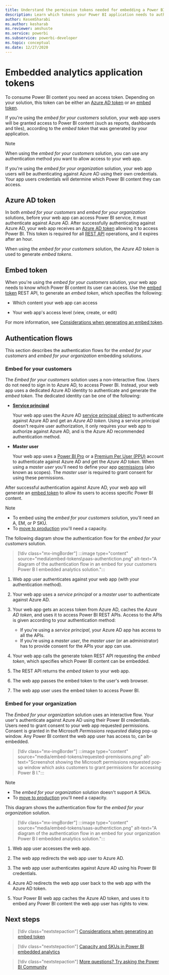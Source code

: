 ```yaml
---
title: Understand the permission tokens needed for embedding a Power BI application
description: Learn which tokens your Power BI application needs to authenticate against Azure and Power BI service.
author: KesemSharabi
ms.author: kesharab
ms.reviewer: amshuste
ms.service: powerbi
ms.subservice: powerbi-developer
ms.topic: conceptual
ms.date: 12/27/2020
---
```


# Embedded analytics application tokens

To consume Power BI content you need an access token. Depending on your solution, this token can be either an [Azure AD token](#azure-ad-token) or an [embed token](#embed-token).

If you're using the *embed for your customers* solution, your web app users will be granted access to Power BI content (such as reports, dashboards and tiles), according to the *embed token* that was generated by your application.

>[!NOTE]
>When using the *embed for your customers* solution, you can use any authentication method you want to allow access to your web app.

If you're using the *embed for your organization* solution, your web app users will be authenticating against Azure AD using their own credentials. Your app users credentials will determine which Power BI content they can access.

## Azure AD token

In both *embed for your customers* and *embed for your organization* solutions, before your web app can access Power BI service, it must authenticate against Azure AD. After successfully authenticating against Azure AD, your web app receives an [Azure AD token](#azure-ad-token) allowing it to access Power BI. This token is required for all [REST API](/rest/api/power-bi/) operations, and it expires after an hour.

When using the *embed for your customers* solution, the *Azure AD token* is used to generate *embed tokens*.

## Embed token

When you're using the *embed for your customers* solution, your web app needs to know which Power BI content its user can access. Use the [embed token](/rest/api/power-bi/embedtoken) REST API, to generate an *embed token*, which specifies the following:

* Which content your web app can access

* Your web app's access level (view, create, or edit)

For more information, see [Considerations when generating an embed token](generate-embed-token.md).

## Authentication flows

This section describes the authentication flows for the *embed for your customers* and *embed for your organization* embedding solutions.

### Embed for your customers
        
The *Embed for your customers* solution uses a non-interactive flow. Users do not need to sign in to Azure AD, to access Power BI. Instead, your web app uses a dedicated Azure AD identity to authenticate and generate the *embed token*. The dedicated identity can be one of the following:

* **[Service principal](embed-service-principal.md)**

    Your web app uses the Azure AD [service principal object](/azure/active-directory/develop/app-objects-and-service-principals#service-principal-object) to authenticate against Azure AD and get an *Azure AD token*. Using a service principal doesn't require user authorization, it only requires your web  app to authorize against Azure AD, and is  the Azure AD recommended authentication method.

* **Master user**

    Your web app uses a [Power BI Pro](/power-bi/admin/service-admin-purchasing-power-bi-pro) or a [Premium Per User (PPU)](/power-bi/admin/service-premium-per-user-faq) account to authenticate against Azure AD and get the *Azure AD token*. When using a *master user* you'll need to define your app [permissions](/azure/active-directory/develop/v2-permissions-and-consent) (also known as scopes). The *master user* is required to grant consent for using these permissions.

After successful authentication against Azure AD, your web app will generate an [embed token](/rest/api/power-bi/embedtoken) to allow its users to access specific Power BI content.

>[!NOTE]
>* To embed using the *embed for your customers* solution, you'll need an A, EM, or P SKU.
>* To [move to production](move-to-production.md) you'll need a capacity.

The following diagram show the authentication flow for the *embed for your customers* solution.

>[!div class="mx-imgBorder"]
>:::image type="content" source="media\embed-tokens\paas-authentiction.png" alt-text="A diagram of the authentication flow in an embed for your customers Power B I embedded analytics solution.":::

1. Web app user authenticates against your web app (with your authentication method).

2. Your web app uses a *service principal* or a *master user* to authenticate against Azure AD.

3. Your web app gets an access token from Azure AD, caches the *Azure AD token*, and uses it to access Power BI REST APIs. Access to the APIs is given according to your authentication method:
    * If you're using a *service principal*, your Azure AD app has access to all the APIs.
    * If you're using a *master user*, the *master user* (or an administrator) has to provide consent for the APIs your app can use.

4. Your web app calls the generate token REST API requesting the *embed token*, which specifies which Power BI content can be embedded.

5. The REST API returns the *embed token* to your web app.

6. The web app passes the embed token to the user's web browser.

7. The web app user uses the embed token to access Power BI.

### Embed for your organization

The *Embed for your organization* solution uses an interactive flow. Your user's authenticate against Azure AD using their Power BI credentials. Users need to grant consent to your web app requested permissions. Consent is granted in the Microsoft *Permissions requested* dialog pop-up window. Any Power BI content the web app user has access to, can be embedded.

>[!div class="mx-imgBorder"]
>:::image type="content" source="media/embed-tokens/requested-premissions.png" alt-text="Screenshot showing the Microsoft permissions requested pop-up window which asks customers to grant permissions for accessing Power B I.":::

>[!NOTE]
>* The *embed for your organization* solution doesn't support A SKUs.
>* To [move to production](move-to-production.md) you'll need a capacity.

This diagram shows the authentication flow for the *embed for your organization* solution.

>[!div class="mx-imgBorder"]
>:::image type="content" source="media/embed-tokens/saas-authentiction.png" alt-text="A diagram of the authentication flow in an embed for your organization Power B I embedded analytics solution.":::

1. Web app user accesses the web app.

2. The web app redirects the web app user to Azure AD.

3. The web app user authenticates against Azure AD using his Power BI credentials.

4. Azure AD redirects the web app user back to the web app with the Azure AD token.

5. Your Power BI web app caches the Azure AD token, and uses it to embed any Power BI content the web app user has rights to view.

## Next steps

>[!div class="nextstepaction"]
>[Considerations when generating an embed token](generate-embed-token.md)

>[!div class="nextstepaction"]
>[Capacity and SKUs in Power BI embedded analytics](embedded-capacity.md)

>[!div class="nextstepaction"]
>[More questions? Try asking the Power BI Community](https://community.powerbi.com/)
